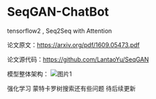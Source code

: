 # SeqGAN-ChatBot
tensorflow2 , Seq2Seq with Attention 

论文原文：https://arxiv.org/pdf/1609.05473.pdf

论文源代码：https://github.com/LantaoYu/SeqGAN

模型整体架构：
![图片1](https://user-images.githubusercontent.com/74632780/171173374-8880c05d-1173-447d-ac42-02bd32634a53.png)

强化学习 蒙特卡罗树搜索还有些问题 待后续更新
